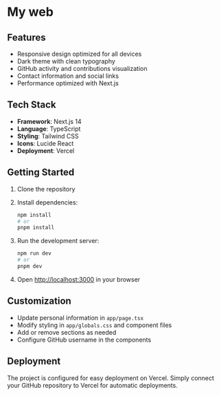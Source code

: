 # My web

## Features

- Responsive design optimized for all devices
- Dark theme with clean typography
- GitHub activity and contributions visualization
- Contact information and social links
- Performance optimized with Next.js

## Tech Stack

- **Framework**: Next.js 14
- **Language**: TypeScript
- **Styling**: Tailwind CSS
- **Icons**: Lucide React
- **Deployment**: Vercel

## Getting Started

1. Clone the repository
2. Install dependencies:
   ```bash
   npm install
   # or
   pnpm install
   ```

3. Run the development server:
   ```bash
   npm run dev
   # or
   pnpm dev
   ```

4. Open [http://localhost:3000](http://localhost:3000) in your browser

## Customization

- Update personal information in `app/page.tsx`
- Modify styling in `app/globals.css` and component files
- Add or remove sections as needed
- Configure GitHub username in the components

## Deployment

The project is configured for easy deployment on Vercel. Simply connect your GitHub repository to Vercel for automatic deployments.